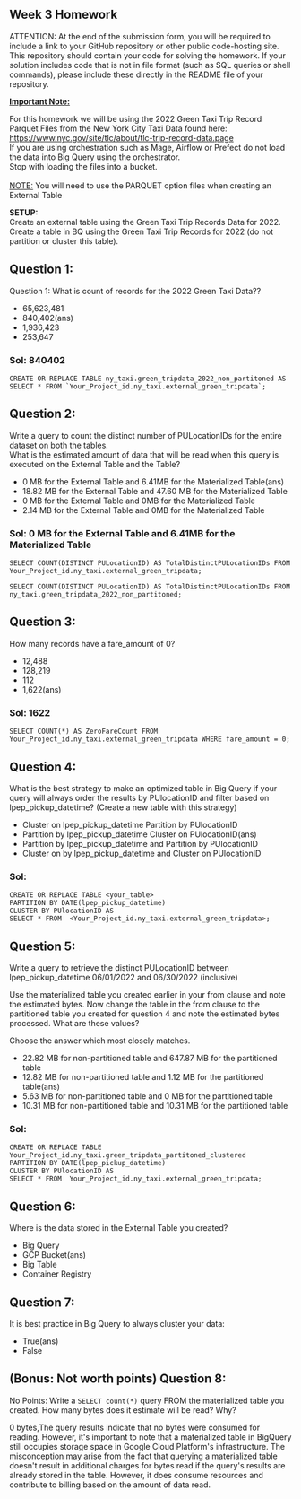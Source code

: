 ## Week 3 Homework
ATTENTION: At the end of the submission form, you will be required to include a link to your GitHub repository or other public code-hosting site. This repository should contain your code for solving the homework. If your solution includes code that is not in file format (such as SQL queries or shell commands), please include these directly in the README file of your repository.

<b><u>Important Note:</b></u> <p> For this homework we will be using the 2022 Green Taxi Trip Record Parquet Files from the New York
City Taxi Data found here: </br> https://www.nyc.gov/site/tlc/about/tlc-trip-record-data.page </br>
If you are using orchestration such as Mage, Airflow or Prefect do not load the data into Big Query using the orchestrator.</br> 
Stop with loading the files into a bucket. </br></br>
<u>NOTE:</u> You will need to use the PARQUET option files when creating an External Table</br>

<b>SETUP:</b></br>
Create an external table using the Green Taxi Trip Records Data for 2022. </br>
Create a table in BQ using the Green Taxi Trip Records for 2022 (do not partition or cluster this table). </br>
</p>

## Question 1:
Question 1: What is count of records for the 2022 Green Taxi Data??
- 65,623,481
- 840,402(ans)
- 1,936,423
- 253,647
### Sol: 840402
```
CREATE OR REPLACE TABLE ny_taxi.green_tripdata_2022_non_partitoned AS
SELECT * FROM `Your_Project_id.ny_taxi.external_green_tripdata`;
```
## Question 2:
Write a query to count the distinct number of PULocationIDs for the entire dataset on both the tables.</br> 
What is the estimated amount of data that will be read when this query is executed on the External Table and the Table?

- 0 MB for the External Table and 6.41MB for the Materialized Table(ans)
- 18.82 MB for the External Table and 47.60 MB for the Materialized Table
- 0 MB for the External Table and 0MB for the Materialized Table
- 2.14 MB for the External Table and 0MB for the Materialized Table
### Sol: 0 MB for the External Table and 6.41MB for the Materialized Table
```
SELECT COUNT(DISTINCT PULocationID) AS TotalDistinctPULocationIDs FROM Your_Project_id.ny_taxi.external_green_tripdata;

SELECT COUNT(DISTINCT PULocationID) AS TotalDistinctPULocationIDs FROM ny_taxi.green_tripdata_2022_non_partitoned;
```
## Question 3:
How many records have a fare_amount of 0?
- 12,488
- 128,219
- 112
- 1,622(ans)
### Sol: 1622
```
SELECT COUNT(*) AS ZeroFareCount FROM Your_Project_id.ny_taxi.external_green_tripdata WHERE fare_amount = 0;
```
## Question 4:
What is the best strategy to make an optimized table in Big Query if your query will always order the results by PUlocationID and filter based on lpep_pickup_datetime? (Create a new table with this strategy)
- Cluster on lpep_pickup_datetime Partition by PUlocationID
- Partition by lpep_pickup_datetime  Cluster on PUlocationID(ans)
- Partition by lpep_pickup_datetime and Partition by PUlocationID
- Cluster on by lpep_pickup_datetime and Cluster on PUlocationID
### Sol:
```
CREATE OR REPLACE TABLE <your_table>
PARTITION BY DATE(lpep_pickup_datetime)
CLUSTER BY PUlocationID AS
SELECT * FROM  <Your_Project_id.ny_taxi.external_green_tripdata>;
```
## Question 5:
Write a query to retrieve the distinct PULocationID between lpep_pickup_datetime
06/01/2022 and 06/30/2022 (inclusive)</br>

Use the materialized table you created earlier in your from clause and note the estimated bytes. Now change the table in the from clause to the partitioned table you created for question 4 and note the estimated bytes processed. What are these values? </br>

Choose the answer which most closely matches.</br> 

- 22.82 MB for non-partitioned table and 647.87 MB for the partitioned table
- 12.82 MB for non-partitioned table and 1.12 MB for the partitioned table(ans)
- 5.63 MB for non-partitioned table and 0 MB for the partitioned table
- 10.31 MB for non-partitioned table and 10.31 MB for the partitioned table
### Sol:
```
CREATE OR REPLACE TABLE Your_Project_id.ny_taxi.green_tripdata_partitoned_clustered
PARTITION BY DATE(lpep_pickup_datetime)
CLUSTER BY PUlocationID AS
SELECT * FROM  Your_Project_id.ny_taxi.external_green_tripdata;
```
## Question 6: 
Where is the data stored in the External Table you created?

- Big Query
- GCP Bucket(ans)
- Big Table
- Container Registry

## Question 7:
It is best practice in Big Query to always cluster your data:
- True(ans)
- False

## (Bonus: Not worth points) Question 8:
No Points: Write a `SELECT count(*)` query FROM the materialized table you created. How many bytes does it estimate will be read? Why?

0 bytes,The query results indicate that no bytes were consumed for reading. 
However, it's important to note that a materialized table in BigQuery still occupies storage space in Google Cloud Platform's infrastructure. 
The misconception may arise from the fact that querying a materialized table doesn't result in additional charges for bytes read if the query's 
results are already stored in the table. However, it does consume resources and contribute to billing based on the amount of data read.
